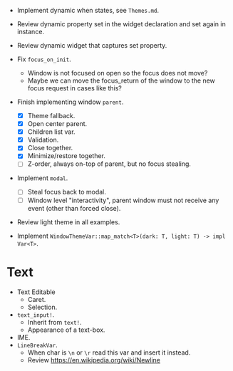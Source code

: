 * Implement dynamic when states, see `Themes.md`.
* Review dynamic property set in the widget declaration and set again in instance.
* Review dynamic widget that captures set property.

* Fix `focus_on_init`.
    - Window is not focused on open so the focus does not move?
    - Maybe we can move the focus_return of the window to the new focus request in cases like this?

* Finish implementing window `parent`.
    - [x] Theme fallback.
    - [x] Open center parent.
    - [x] Children list var.
    - [x] Validation.
    - [x] Close together.
    - [x] Minimize/restore together.
    - [ ] Z-order, always on-top of parent, but no focus stealing.
* Implement `modal`.
    - [ ] Steal focus back to modal.
    - [ ] Window level "interactivity", parent window must not receive any event (other than forced close).

* Review light theme in all examples.
* Implement `WindowThemeVar::map_match<T>(dark: T, light: T) -> impl Var<T>`.

# Text

* Text Editable
    - Caret.
    - Selection.
* `text_input!`.
    - Inherit from `text!`.
    - Appearance of a text-box.
* IME.
* `LineBreakVar`.
    - When char is `\n` or `\r` read this var and insert it instead. 
    - Review https://en.wikipedia.org/wiki/Newline